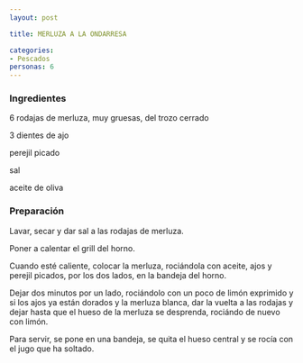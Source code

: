 ```yaml
---
layout: post

title: MERLUZA A LA ONDARRESA

categories:
- Pescados
personas: 6 
---
```

<h3>Ingredientes</h3>
6 rodajas de merluza, muy gruesas, del trozo cerrado

3 dientes de ajo

perejil picado

sal

aceite de oliva

<h3>Preparación</h3>
Lavar, secar y dar sal a las rodajas de merluza.

Poner a calentar el grill del horno.

Cuando esté caliente, colocar la merluza, rociándola con aceite, ajos y perejil picados, por los dos lados, en la bandeja del horno.

Dejar dos minutos por un lado, rociándolo con un poco de limón exprimido y si los ajos ya están dorados y la merluza blanca, dar la vuelta a las rodajas y dejar hasta que el hueso de la merluza se desprenda, rociándo de nuevo con limón.

Para servir, se pone en una bandeja, se quita el hueso central y se rocía con el jugo que ha soltado.

